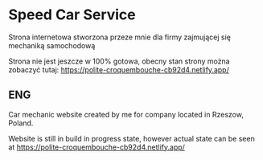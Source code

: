 # Speed Car Service

Strona internetowa stworzona przeze mnie dla firmy zajmującej się mechaniką samochodową

Strona nie jest jeszcze w 100% gotowa, obecny stan strony można zobaczyć tutaj: https://polite-croquembouche-cb92d4.netlify.app/

## ENG
Car mechanic website created by me for company located in Rzeszow, Poland.

Website is still in build in progress state, however actual state can be seen at https://polite-croquembouche-cb92d4.netlify.app/
